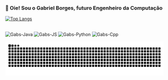 ### 👋 Oie! Sou o Gabriel Borges, futuro Engenheiro da Computação

[![Top Langs](https://github-readme-stats.vercel.app/api/top-langs/?username=GabrielBorges0210&layout=compact&theme=dracula)](https://github.com/GabrielBorges0210/github-readme-stats)

<div style="display: inline_block"><br>
  <img align="center" alt="Gabs-Java" height="30" width="40" src="https://cdn.jsdelivr.net/gh/devicons/devicon@latest/icons/java/java-plain-wordmark.svg" />
  <img align="center" alt="Gabs-JS" height="30" width="40" src="https://cdn.jsdelivr.net/gh/devicons/devicon@latest/icons/javascript/javascript-original.svg" />
  <img align="center" alt="Gabs-Python" height="30" width="40" src="https://cdn.jsdelivr.net/gh/devicons/devicon@latest/icons/python/python-original.svg" />
  <img align="center" alt="Gabs-Cpp" height="30" width="40" src="https://cdn.jsdelivr.net/gh/devicons/devicon@latest/icons/cplusplus/cplusplus-original.svg"
  
</div>

![snake gif](dist/github-contribution-grid-snake-dark.svg)





<!--

- 🔭 I’m currently working on ...
- 🌱 I’m currently learning ...
- 👯 I’m looking to collaborate on ...
- 🤔 I’m looking for help with ...
- 💬 Ask me about ...
- 📫 How to reach me: ...
- 😄 Pronouns: ...
- ⚡ Fun fact: ...
-->
